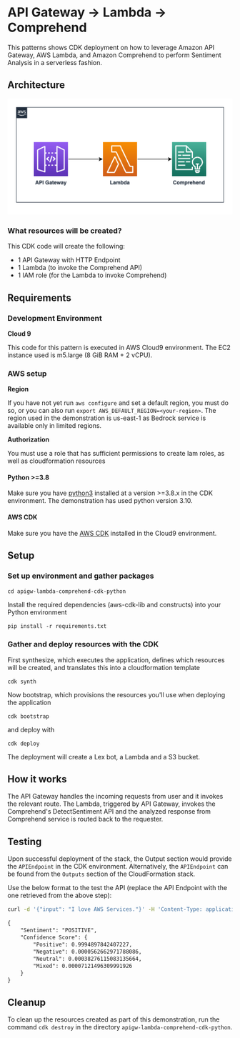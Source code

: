 # API Gateway -> Lambda -> Comprehend
This patterns shows CDK deployment on how to leverage Amazon API Gateway, AWS Lambda, and Amazon Comprehend to perform Sentiment Analysis in a serverless fashion.

## Architecture
![Diagram](src/architecture.png)

### What resources will be created?
This CDK code will create the following:
   - 1 API Gateway with HTTP Endpoint
   - 1 Lambda (to invoke the Comprehend API)
   - 1 IAM role (for the Lambda to invoke Comprehend)

## Requirements

### Development Environment
**Cloud 9**

This code for this pattern is executed in AWS Cloud9 environment. The EC2 instance used is m5.large (8 GiB RAM + 2 vCPU).

### AWS setup
**Region**

If you have not yet run `aws configure` and set a default region, you must do so, or you can also run `export AWS_DEFAULT_REGION=<your-region>`. The region used in the demonstration is us-east-1 as Bedrock service is available only in limited regions.

**Authorization**

You must use a role that has sufficient permissions to create Iam roles, as well as cloudformation resources

#### Python >=3.8
Make sure you have [python3](https://www.python.org/downloads/) installed at a version >=3.8.x in the CDK environment. The demonstration has used python version 3.10.

#### AWS CDK
Make sure you have the [AWS CDK](https://docs.aws.amazon.com/cdk/v2/guide/getting_started.html#getting_started_install) installed in the Cloud9 environment.


## Setup

### Set up environment and gather packages

```
cd apigw-lambda-comprehend-cdk-python
```

Install the required dependencies (aws-cdk-lib and constructs) into your Python environment 
```
pip install -r requirements.txt
```

### Gather and deploy resources with the CDK

First synthesize, which executes the application, defines which resources will be created, and translates this into a cloudformation template
```
cdk synth
```
Now bootstrap, which provisions the resources you'll use when deploying the application
```
cdk bootstrap
```
and deploy with
```
cdk deploy
```

The deployment will create a Lex bot, a Lambda and a S3 bucket.

## How it works
The API Gateway handles the incoming requests from user and it invokes the relevant route. The Lambda, triggered by API Gateway, invokes the Comprehend's DetectSentiment API and the analyzed response from Comprehend service is routed back to the requester.

## Testing
Upon successful deployment of the stack, the Output section would provide the `APIEndpoint` in the CDK environment. Alternatively, the `APIEndpoint` can be found from the `Outputs` section of the CloudFormation stack.

Use the below format to the test the API (replace the API Endpoint with the one retrieved from the above step):

```bash
curl -d '{"input": "I love AWS Services."}' -H 'Content-Type: application/json' https://<abcdefg>.execute-api.<region>.amazonaws.com/DetectSentiment`
```

```
{
    "Sentiment": "POSITIVE",
    "Confidence Score": {
        "Positive": 0.9994897842407227,
        "Negative": 0.0000562662971788086,
        "Neutral": 0.00038276115083135664,
        "Mixed": 0.00007121496309991926
    }
}
```

## Cleanup

To clean up the resources created as part of this demonstration, run the command `cdk destroy` in the directory `apigw-lambda-comprehend-cdk-python`.
